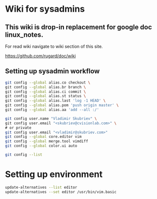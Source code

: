 # Wiki for sysadmins

## This wiki is drop-in replacement for google doc linux_notes.

For read wiki navigate to wiki section of this site.

https://github.com/rugard/doc/wiki

## Setting up sysadmin workflow

```bash
git config --global alias.co checkout \
git config --global alias.br branch \
git config --global alias.ci commit \
git config --global alias.st status \
git config --global alias.last 'log -1 HEAD' \
git config --global alias.pom 'push origin master' \
git config --global alias.aa 'add --all :/'

git config user.name "Vladimir Skubriev" \
git config user.email "<skubriev@cvisionlab.com>" \
# or private
git config user.email "<vladimir@skubriev.com>"
git config --global core.editor vim
git config --global merge.tool vimdiff
git config --global color.ui auto

git config --list
```
# Setting up environment

```bash
update-alternatives --list editor
update-alternatives --set editor /usr/bin/vim.basic
```

